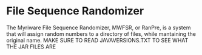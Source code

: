 # File Sequence Randomizer
The Myriware File Sequence Randomizer, MWFSR, or RanPre, is a system that will assign random numbers to a directory of files, while mantaining the original name.
MAKE SURE TO READ JAVAVERSIONS.TXT TO SEE WHAT THE JAR FILES ARE
